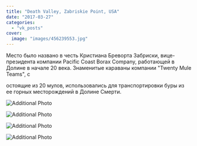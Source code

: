 ```yaml
---
title: "Death Valley, Zabriskie Point, USA"
date: "2017-03-27"
categories: 
  - "vk_posts"
cover:
  image: "images/456239553.jpg"
---
```


Место было названо в честь Кристиана Бреворта Забриски, вице-президента компании Pacific Coast Borax Company, работающей в Долине в начале 20 века. Знаменитые караваны компании "Twenty Mule Teams", с

<!--more--> остоящие из 20 мулов, использовались для транспортировки буры из ее горных месторождений в Долине Смерти.

![Additional Photo](https://vodpop.ru/wp-content/uploads/2023/07/456239554.jpg)

![Additional Photo](https://vodpop.ru/wp-content/uploads/2023/07/456239555.jpg)

![Additional Photo](https://vodpop.ru/wp-content/uploads/2023/07/456239556.jpg)

![Additional Photo](https://vodpop.ru/wp-content/uploads/2023/07/456239557.jpg)
